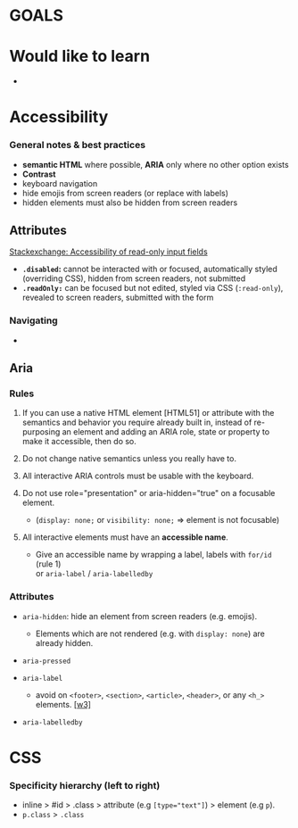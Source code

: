 # GOALS

# Would like to learn

*  

# Accessibility

### General notes & best practices

* **semantic HTML** where possible, **ARIA** only where no other option exists
* **Contrast**
* keyboard navigation
* hide emojis from screen readers (or replace with labels)
* hidden elements must also be hidden from screen readers

## Attributes

[Stackexchange: Accessibility of read-only input fields](https://ux.stackexchange.com/questions/34055/accessibility-vs-read-only-input-fields)

* **`.disabled`:** cannot be interacted with or focused, automatically styled (overriding CSS), hidden from screen readers, not submitted
* **`.readOnly:`** can be focused but not edited, styled via CSS (`:read-only`), revealed to screen readers, submitted with the form


### Navigating

* 


## Aria

### Rules

1. If you can use a native HTML element [HTML51] or attribute with the semantics and behavior you require already built in, instead of re-purposing an element and adding an ARIA role, state or property to make it accessible, then do so.

2. Do not change native semantics unless you really have to.

3. All interactive ARIA controls must be usable with the keyboard.

4. Do not use role="presentation" or aria-hidden="true" on a focusable element.

      * (`display: none;` or `visibility: none;` => element is not focusable)

5. All interactive elements must have an **accessible name**.

      * Give an accessible name by wrapping a label, labels with `for/id` (rule 1)  
      or `aria-label` / `aria-labelledby`

### Attributes

* `aria-hidden`: hide an element from screen readers (e.g. emojis). 
  - Elements which are not rendered (e.g. with `display: none`) are already hidden.
* `aria-pressed`
* `aria-label`
  - avoid on `<footer>`, `<section>`, `<article>`, `<header>`, or any `<h_>` elements. [[w3]](https://www.w3.org/TR/using-aria/#label-support)

* `aria-labelledby`


# CSS

### Specificity hierarchy (left to right)

- inline > #id > .class > attribute (e.g `[type="text"]`) > element (e.g `p`).
- `p.class` > `.class`